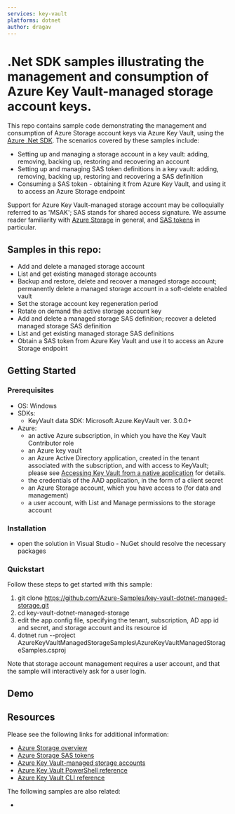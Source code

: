 ```yaml
---
services: key-vault
platforms: dotnet
author: dragav
---
```


# .Net SDK samples illustrating the management and consumption of Azure Key Vault-managed storage account keys.  

This repo contains sample code demonstrating the management and consumption of Azure Storage account keys via Azure Key Vault, using the [Azure .Net SDK](https://docs.microsoft.com/en-us/dotnet/api/overview/azure/key-vault?view=azure-dotnet). The scenarios covered by these samples include:

* Setting up and managing a storage account in a key vault: adding, removing, backing up, restoring and recovering an account
* Setting up and managing SAS token definitions in a key vault: adding, removing, backing up, restoring and recovering a SAS definition
* Consuming a SAS token - obtaining it from Azure Key Vault, and using it to access an Azure Storage endpoint

Support for Azure Key Vault-managed storage account may be colloquially referred to as 'MSAK'; SAS stands for shared access signature. We assume reader familiarity with [Azure Storage](https://docs.microsoft.com/en-us/azure/storage/) in general, and [SAS tokens](https://docs.microsoft.com/en-us/azure/storage/common/storage-dotnet-shared-access-signature-part-1) in particular. 

## Samples in this repo:

* Add and delete a managed storage account
* List and get existing managed storage accounts
* Backup and restore, delete and recover a managed storage account; permanently delete a managed storage account in a soft-delete enabled vault
* Set the storage account key regeneration period
* Rotate on demand the active storage account key 
* Add and delete a managed storage SAS definition; recover a deleted managed storage SAS definition
* List and get existing managed storage SAS definitions
* Obtain a SAS token from Azure Key Vault and use it to access an Azure Storage endpoint

## Getting Started

### Prerequisites

- OS: Windows
- SDKs:
    - KeyVault data SDK: Microsoft.Azure.KeyVault ver. 3.0.0+
- Azure:
    - an active Azure subscription, in which you have the Key Vault Contributor role
	- an Azure key vault
    - an Azure Active Directory application, created in the tenant associated with the subscription, and with access to KeyVault; please see [Accessing Key Vault from a native application](https://blogs.technet.microsoft.com/kv/2016/09/17/accessing-key-vault-from-a-native-application) for details.
    - the credentials of the AAD application, in the form of a client secret
    - an Azure Storage account, which you have access to (for data and management)
    - a user account, with List and Manage permissions to the storage account
    

### Installation

- open the solution in Visual Studio - NuGet should resolve the necessary packages

### Quickstart
Follow these steps to get started with this sample:

1. git clone https://github.com/Azure-Samples/key-vault-dotnet-managed-storage.git
2. cd key-vault-dotnet-managed-storage
4. edit the app.config file, specifying the tenant, subscription, AD app id and secret, and storage account and its resource id
5. dotnet run --project AzureKeyVaultManagedStorageSamples\AzureKeyVaultManagedStorageSamples.csproj

Note that storage account management requires a user account, and that the sample will interactively ask for a user login. 

## Demo


## Resources

Please see the following links for additional information:

- [Azure Storage overview](https://docs.microsoft.com/en-us/azure/storage/)
- [Azure Storage SAS tokens](https://docs.microsoft.com/en-us/azure/storage/common/storage-dotnet-shared-access-signature-part-1)
- [Azure Key Vault-managed storage accounts](https://docs.microsoft.com/en-us/azure/key-vault/key-vault-ovw-storage-keys)
- [Azure Key Vault PowerShell reference](https://docs.microsoft.com/en-us/powershell/module/azurerm.keyvault/?view=azurermps-5.7.0)
- [Azure Key Vault CLI reference](https://docs.microsoft.com/en-us/cli/azure/keyvault?view=azure-cli-latest)

The following samples are also related:

- []()
